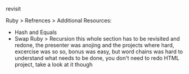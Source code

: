 
revisit 

Ruby > Refrences > Additional Resources:
  - Hash and Equals
  - Swap
Ruby > Recursion
	this whole section has to be revisited and redone, the presenter was anojing and the projects where hard, excercise was so so, bonus was easy, but word chains was hard to understand what needs to be done, you don't need to redo HTML project, take a look at it though
  